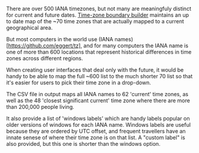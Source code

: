 There are over 500 IANA timezones, but not many are meaningfuly distinct for current and future dates. [Time-zone boundary builder](https://github.com/evansiroky/timezone-boundary-builder) maintains an up to date map of the ~70 time zones that are actually mapped to a current geographical area. 

But most computers in the world use (IANA names)[https://github.com/eggert/tz], and for many computers the IANA name is one of more than 600 locations that represent historical differences in time zones across different regions. 

When creating user interfaces that deal only with the future, it would be handy to be able to map the full ~600 list to the much shorter 70 list so that it's easier for users to pick their time zone in a drop-down. 

The CSV file in output maps all IANA names to 62 'current' time zones, as well as the 48 'closest significant current' time zone where there are more than 200,000 people living. 

It also provide a list of 'windows labels' which are handy labels popular on older versions of windows for each IANA name. Windows labels are useful because they are ordered by UTC offset, and frequent travellers have an innate senese of where their time zone is on that list. A "custom label" is also provided, but this one is shorter than the windows option. 
